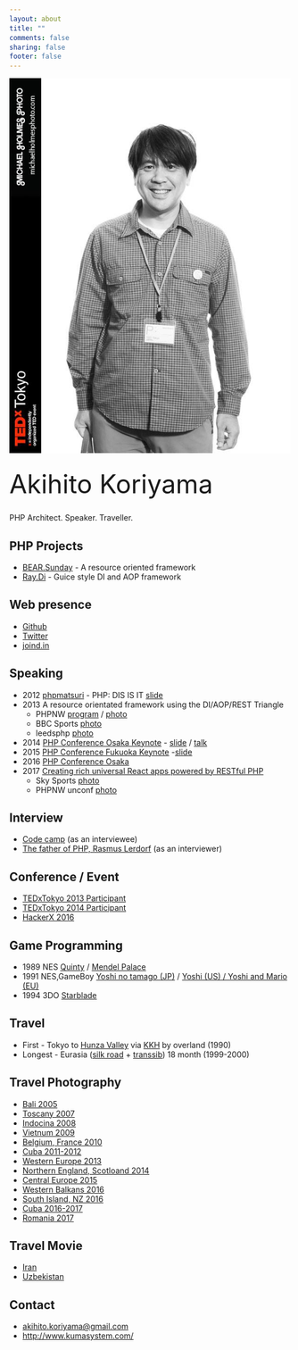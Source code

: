 ```yaml
---
layout: about
title: ""
comments: false
sharing: false
footer: false
---
```

![Akihito Koriyama](/images/akihito_koriyama.jpg)

<div style="font-size:46px; padding:10px 0px">Akihito Koriyama</div>
<p>PHP Architect. Speaker. Traveller.</p>

## PHP Projects

 * [BEAR.Sunday](http://bearsunday.github.io/) - A resource oriented framework
 * [Ray.Di](https://github.com/ray-di/Ray.Di) - Guice style DI and AOP framework

## Web presence

 * [Github](https://github.com/koriym)
 * [Twitter](https://twitter.com/koriym)
 * [joind.in](https://joind.in/user/view/21191)

## Speaking

 * 2012 [phpmatsuri](http://www.phpmatsuri.net/2012/session.html) - PHP: DIS IS IT [slide](http://www.slideshare.net/akihito.koriyama/php-dis-is-it-10628706)
 * 2013  A resource orientated framework using the DI/AOP/REST Triangle
   * PHPNW [program](http://conference.phpnw.org.uk/phpnw13/schedule/akihito-koriyama-richard-mcintyre/) / [photo](https://goo.gl/photos/BnwWuBtJYo6b77158)
   * BBC Sports [photo](https://goo.gl/photos/1qKMhfD9fxY3HsaV6)
   * leedsphp [photo](https://goo.gl/photos/Bg9YdAcu3zc4fxTm6)
 * 2014 [PHP Conference Osaka Keynote](http://conference.kphpug.jp/2014/) - [slide](http://www.slideshare.net/akihito.koriyama/php2014-gm) / [talk](https://www.youtube.com/watch?v=wMYW-ox3BIg)
 * 2015 [PHP Conference Fukuoka Keynote](http://phpcon.fukuoka.jp/2015/index.html) -[slide](https://speakerdeck.com/koriym/the-power-of-connecting-everything-together)
 * 2016 [PHP Conference Osaka](http://conference.kphpug.jp/2016/)
 * 2017 [Creating rich universal React apps powered by RESTful PHP](https://speakerdeck.com/koriym/creating-rich-universal-react-apps-powered-by-restful-php)
   * Sky Sports [photo](https://photos.app.goo.gl/HWNlxg82HrsVi3Jg1)
   * PHPNW unconf [photo](https://goo.gl/photos/BnwWuBtJYo6b77158)

## Interview

 * [Code camp](https://blog.codecamp.jp/akihito_koriyama) (as an interviewee)
 * [The father of PHP, Rasmus Lerdorf](http://gihyo.jp/news/report/2015/12/1401) (as an interviewer)

## Conference / Event

 * [TEDxTokyo 2013 Participant](http://koriym.github.io/tedxtokyo2013/)
 * [TEDxTokyo 2014 Participant](http://koriym.github.io/blog/2014/06/10/tedxtokyo-2014/)
 * [HackerX 2016](https://www.eventbrite.com/e/hackerx-tokyo-full-stack-developer-ticket-929-tickets-27494997277)

## Game Programming

 * 1989 NES [Quinty](http://ja.wikipedia.org/wiki/%E3%82%AF%E3%82%A4%E3%83%B3%E3%83%86%E3%82%A3) / [Mendel Palace](http://en.wikipedia.org/wiki/Mendel_Palace)
 * 1991 NES,GameBoy [Yoshi no tamago (JP)](http://ja.wikipedia.org/wiki/%E3%83%A8%E3%83%83%E3%82%B7%E3%83%BC%E3%81%AE%E3%81%9F%E3%81%BE%E3%81%94)  / [Yoshi (US) / Yoshi and Mario (EU)](http://en.wikipedia.org/wiki/Yoshi_\(video_game\))
 * 1994 3DO [Starblade](http://en.wikipedia.org/wiki/Starblade)

## Travel

 * First - Tokyo to [Hunza Valley](http://en.wikipedia.org/wiki/Hunza_Valley) via [KKH](http://en.wikipedia.org/wiki/Karakoram_Highway) by overland (1990)
 * Longest - Eurasia ([silk road](http://en.wikipedia.org/wiki/Silk_route) + [transsib](http://en.wikipedia.org/wiki/Transsib)) 18 month (1999-2000)

## Travel Photography

 * [Bali 2005](https://goo.gl/photos/NVqHtKwE1LRXu4AQA)
 * [Toscany 2007](https://goo.gl/photos/wH2ijL1yQsvaxDWZ6)
 * [Indocina 2008](https://goo.gl/photos/hgy4k8LKL5YkPpbN7)
 * [Vietnum 2009](https://goo.gl/photos/uB35STv5VFFmDeNk9)
 * [Belgium, France 2010](https://goo.gl/photos/89T9kJkk3MYej7YXA)
 * [Cuba 2011-2012](https://goo.gl/photos/8tp5JKNEEroZsG2C6)
 * [Western Europe 2013](https://goo.gl/photos/Nqor2WjnjMFkipcB9)
 * [Northern England, Scotloand 2014](https://goo.gl/photos/PB3ZZzWaccVMx8va9)
 * [Central Europe 2015](https://goo.gl/photos/NEtgmRRGgZdsq8Gm6)
 * [Western Balkans 2016](https://goo.gl/photos/a3drwHCN4rt8hwfy6)
 * [South Island, NZ 2016](https://goo.gl/photos/pMbVehnNar5HTeFY6)
 * [Cuba 2016-2017](https://goo.gl/photos/jFq8XuE9z2kqAap38)
 * [Romania 2017](https://goo.gl/photos/LRtqqtXzf4mVnzYr7)

## Travel Movie

 * [Iran](https://www.youtube.com/watch?v=Nb74t88jGOk)
 * [Uzbekistan](https://www.youtube.com/watch?v=6H3wvvzxesc)

## Contact

 * akihito.koriyama@gmail.com
 * http://www.kumasystem.com/
